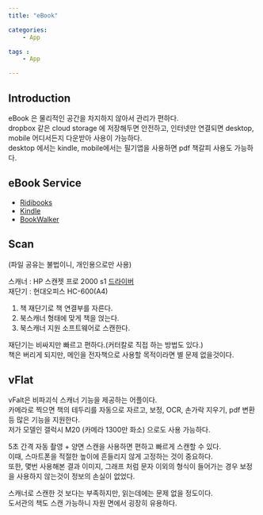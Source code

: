 ```yaml
---
title: "eBook"

categories:
    - App

tags :
    - App

---
```


## Introduction
eBook 은 물리적인 공간을 차지하지 않아서 관리가 편하다.  
dropbox 같은 cloud storage 에 저장해두면 안전하고, 인터넷만 연결되면 desktop, mobile 어디서든지 다운받아 사용이 가능하다.  
desktop 에서는 kindle, mobile에서는 필기앱을 사용하면 pdf 책갈피 사용도 가능하다.  

## eBook Service
- [Ridibooks](https://ridibooks.com/)
- [Kindle](https://www.amazon.com/)
- [BookWalker](https://bookwalker.jp/)

## Scan
(파일 공유는 불법이니, 개인용으로만 사용)  

스캐너 : HP 스캔젯 프로 2000 s1 [드라이버](https://support.hp.com/kr-ko/drivers/selfservice/hp-scanjet-pro-2000-s1-sheet-feed-scanner/10430933)    
재단기 : 현대오피스 HC-600(A4)    

1. 책 재단기로 책 연결부를 자른다.
1. 북스캐너 형태에 맞게 책을 얹는다.
1. 북스캐너 지원 소프트웨어로 스캔한다.
  
재단기는 비싸지만 빠르고 편하다.(커터칼로 직접 하는 방법도 있다.)  
책은 버리게 되지만, 메인을 전자책으로 사용할 목적이라면 별 문제 없을것이다.  
  
## vFlat
vFalt은 비파괴식 스캐너 기능을 제공하는 어플이다.  
카메라로 찍으면 책의 테두리를 자동으로 자르고, 보정, OCR, 손가락 지우기, pdf 변환 등 많은 기능을 지원한다.  
저가 모델인 갤럭시 M20 (카메라 1300만 화소) 으로도 사용 가능하다.  
  
5초 간격 자동 촬영 + 양면 스캔을 사용하면 편하고 빠르게 스캔할 수 있다.  
이때, 스마트폰을 적절한 높이에 흔들리지 않게 고정하는 것이 중요하다.  
또한, 몇번 사용해본 결과 이미지, 그래프 처럼 문자 이외의 형식이 들어가는 경우 보정을 사용하지 않는것이 정보의 손실이 없었다.  

스캐너로 스캔한 것 보다는 부족하지만, 읽는데에는 문제 없을 정도이다.  
도서관의 책도 스캔 가능하니 자원 면에서 굉장히 유용하다.  
